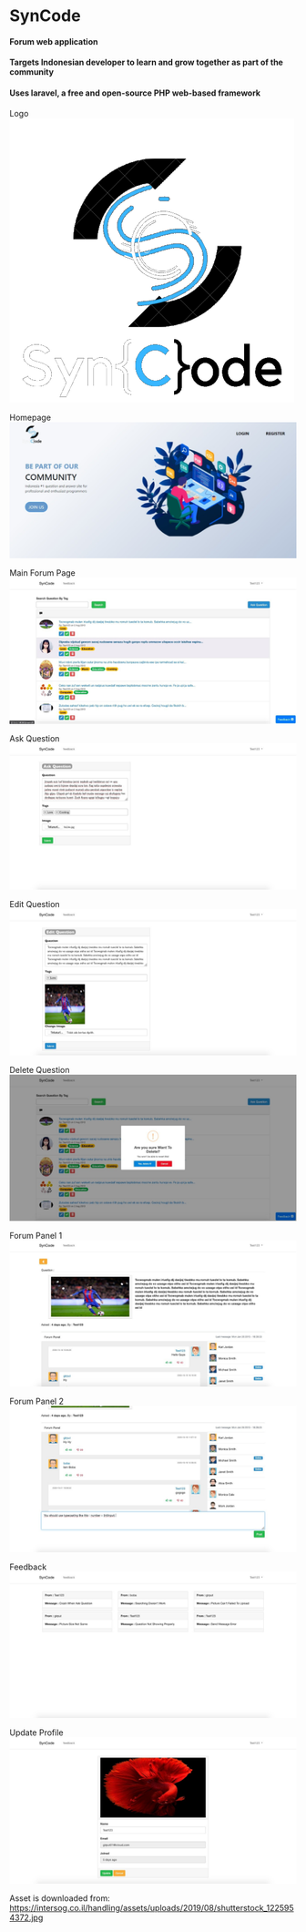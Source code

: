 # SynCode

#### Forum web application
#### Targets Indonesian developer to learn and grow together as part of the community
#### Uses laravel, a free and open-source PHP web-based framework

Logo
![alt text](https://github.com/luisindracahya/SynCode/blob/master/public/assets/LOGO.png?raw=true)

Homepage
![alt text](https://github.com/luisindracahya/SynCode/blob/master/public/assets/1.jpg?raw=true)

Main Forum Page
![alt text](https://github.com/luisindracahya/SynCode/blob/master/public/assets/2.jpg?raw=true)

Ask Question
![alt text](https://github.com/luisindracahya/SynCode/blob/master/public/assets/3.jpg?raw=true)

Edit Question
![alt text](https://github.com/luisindracahya/SynCode/blob/master/public/assets/4.jpg?raw=true)

Delete Question
![alt text](https://github.com/luisindracahya/SynCode/blob/master/public/assets/5.jpg?raw=true)

Forum Panel 1
![alt text](https://github.com/luisindracahya/SynCode/blob/master/public/assets/6.jpg?raw=true)

Forum Panel 2
![alt text](https://github.com/luisindracahya/SynCode/blob/master/public/assets/7.jpg?raw=true)

Feedback
![alt text](https://github.com/luisindracahya/SynCode/blob/master/public/assets/8.jpg?raw=true)

Update Profile
![alt text](https://github.com/luisindracahya/SynCode/blob/master/public/assets/10.jpg?raw=true)

Asset is downloaded from:
https://intersog.co.il/handling/assets/uploads/2019/08/shutterstock_1225954372.jpg


